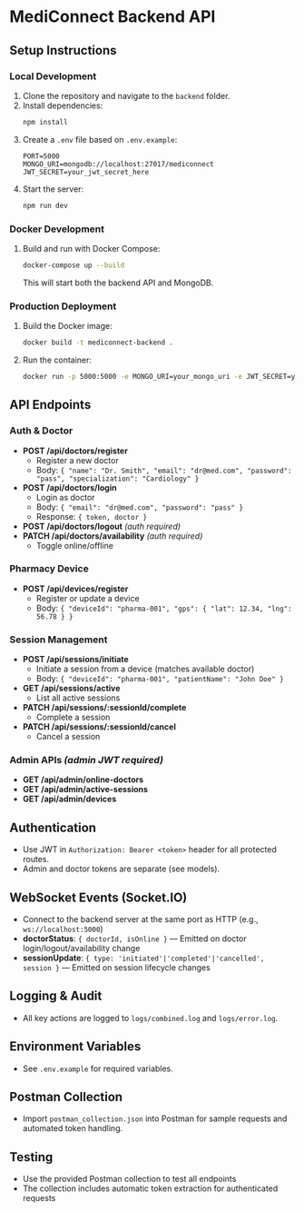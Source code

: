 # MediConnect Backend API

## Setup Instructions

### Local Development
1. Clone the repository and navigate to the `backend` folder.
2. Install dependencies:
   ```bash
   npm install
   ```
3. Create a `.env` file based on `.env.example`:
   ```env
   PORT=5000
   MONGO_URI=mongodb://localhost:27017/mediconnect
   JWT_SECRET=your_jwt_secret_here
   ```
4. Start the server:
   ```bash
   npm run dev
   ```

### Docker Development
1. Build and run with Docker Compose:
   ```bash
   docker-compose up --build
   ```
   This will start both the backend API and MongoDB.

### Production Deployment
1. Build the Docker image:
   ```bash
   docker build -t mediconnect-backend .
   ```
2. Run the container:
   ```bash
   docker run -p 5000:5000 -e MONGO_URI=your_mongo_uri -e JWT_SECRET=your_secret mediconnect-backend
   ```

## API Endpoints

### Auth & Doctor
- **POST /api/doctors/register**
  - Register a new doctor
  - Body: `{ "name": "Dr. Smith", "email": "dr@med.com", "password": "pass", "specialization": "Cardiology" }`
- **POST /api/doctors/login**
  - Login as doctor
  - Body: `{ "email": "dr@med.com", "password": "pass" }`
  - Response: `{ token, doctor }`
- **POST /api/doctors/logout** _(auth required)_
- **PATCH /api/doctors/availability** _(auth required)_
  - Toggle online/offline

### Pharmacy Device
- **POST /api/devices/register**
  - Register or update a device
  - Body: `{ "deviceId": "pharma-001", "gps": { "lat": 12.34, "lng": 56.78 } }`

### Session Management
- **POST /api/sessions/initiate**
  - Initiate a session from a device (matches available doctor)
  - Body: `{ "deviceId": "pharma-001", "patientName": "John Doe" }`
- **GET /api/sessions/active**
  - List all active sessions
- **PATCH /api/sessions/:sessionId/complete**
  - Complete a session
- **PATCH /api/sessions/:sessionId/cancel**
  - Cancel a session

### Admin APIs _(admin JWT required)_
- **GET /api/admin/online-doctors**
- **GET /api/admin/active-sessions**
- **GET /api/admin/devices**

## Authentication
- Use JWT in `Authorization: Bearer <token>` header for all protected routes.
- Admin and doctor tokens are separate (see models).

## WebSocket Events (Socket.IO)
- Connect to the backend server at the same port as HTTP (e.g., `ws://localhost:5000`)
- **doctorStatus**: `{ doctorId, isOnline }` — Emitted on doctor login/logout/availability change
- **sessionUpdate**: `{ type: 'initiated'|'completed'|'cancelled', session }` — Emitted on session lifecycle changes

## Logging & Audit
- All key actions are logged to `logs/combined.log` and `logs/error.log`.

## Environment Variables
- See `.env.example` for required variables.

## Postman Collection
- Import `postman_collection.json` into Postman for sample requests and automated token handling.

## Testing
- Use the provided Postman collection to test all endpoints
- The collection includes automatic token extraction for authenticated requests
